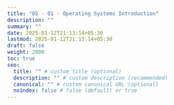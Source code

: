 ```yaml
---
title: "OS - 01 - Operating Systems Introduction"
description: ""
summary: ""
date: 2025-01-12T21:13:14+05:30
lastmod: 2025-01-12T21:13:14+05:30
draft: false
weight: 2000
toc: true
seo:
  title: "" # custom title (optional)
  description: "" # custom description (recommended)
  canonical: "" # custom canonical URL (optional)
  noindex: false # false (default) or true
---
```

